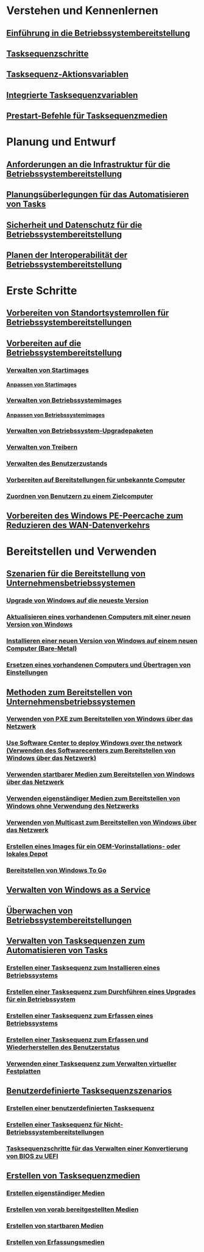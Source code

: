 # Verstehen und Kennenlernen
## [Einführung in die Betriebssystembereitstellung](understand/introduction-to-operating-system-deployment.md)
## [Tasksequenzschritte](understand/task-sequence-steps.md)
## [Tasksequenz-Aktionsvariablen](understand/task-sequence-action-variables.md)
## [Integrierte Tasksequenzvariablen](understand/task-sequence-built-in-variables.md)
## [Prestart-Befehle für Tasksequenzmedien](understand/prestart-commands-for-task-sequence-media.md)

# Planung und Entwurf
## [Anforderungen an die Infrastruktur für die Betriebssystembereitstellung](plan-design/infrastructure-requirements-for-operating-system-deployment.md)
## [Planungsüberlegungen für das Automatisieren von Tasks](plan-design/planning-considerations-for-automating-tasks.md)
## [Sicherheit und Datenschutz für die Betriebssystembereitstellung](plan-design/security-and-privacy-for-operating-system-deployment.md)
## [Planen der Interoperabilität der Betriebssystembereitstellung](plan-design/planning-for-operating-system-deployment-interoperability.md)

# Erste Schritte
## [Vorbereiten von Standortsystemrollen für Betriebssystembereitstellungen](get-started/prepare-site-system-roles-for-operating-system-deployments.md)
## [Vorbereiten auf die Betriebssystembereitstellung](get-started/prepare-for-operating-system-deployment.md)
### [Verwalten von Startimages](get-started/manage-boot-images.md)
#### [Anpassen von Startimages](get-started/customize-boot-images.md)

### [Verwalten von Betriebssystemimages](get-started/manage-operating-system-images.md)
#### [Anpassen von Betriebssystemimages](get-started/customize-operating-system-images.md)

### [Verwalten von Betriebssystem-Upgradepaketen](get-started/manage-operating-system-upgrade-packages.md)
### [Verwalten von Treibern](get-started/manage-drivers.md)
### [Verwalten des Benutzerzustands](get-started/manage-user-state.md)
### [Vorbereiten auf Bereitstellungen für unbekannte Computer](get-started/prepare-for-unknown-computer-deployments.md)
### [Zuordnen von Benutzern zu einem Zielcomputer](get-started/associate-users-with-a-destination-computer.md)

## [Vorbereiten des Windows PE-Peercache zum Reduzieren des WAN-Datenverkehrs](get-started/prepare-windows-pe-peer-cache-to-reduce-wan-traffic.md)

# Bereitstellen und Verwenden
## [Szenarien für die Bereitstellung von Unternehmensbetriebssystemen](deploy-use/scenarios-to-deploy-enterprise-operating-systems.md)
### [Upgrade von Windows auf die neueste Version](deploy-use/upgrade-windows-to-the-latest-version.md)
### [Aktualisieren eines vorhandenen Computers mit einer neuen Version von Windows](deploy-use/refresh-an-existing-computer-with-a-new-version-of-windows.md)
### [Installieren einer neuen Version von Windows auf einem neuen Computer (Bare-Metal)](deploy-use/install-new-windows-version-new-computer-bare-metal.md)
### [Ersetzen eines vorhandenen Computers und Übertragen von Einstellungen](deploy-use/replace-an-existing-computer-and-transfer-settings.md)

## [Methoden zum Bereitstellen von Unternehmensbetriebssystemen](deploy-use/methods-to-deploy-enterprise-operating-systems.md)
### [Verwenden von PXE zum Bereitstellen von Windows über das Netzwerk](deploy-use/use-pxe-to-deploy-windows-over-the-network.md)
### [Use Software Center to deploy Windows over the network (Verwenden des Softwarecenters zum Bereitstellen von Windows über das Netzwerk)](deploy-use/use-software-center-to-deploy-windows-over-the-network.md)
### [Verwenden startbarer Medien zum Bereitstellen von Windows über das Netzwerk](deploy-use/use-bootable-media-to-deploy-windows-over-the-network.md)
### [Verwenden eigenständiger Medien zum Bereitstellen von Windows ohne Verwendung des Netzwerks](deploy-use/use-stand-alone-media-to-deploy-windows-without-using-the-network.md)
### [Verwenden von Multicast zum Bereitstellen von Windows über das Netzwerk](deploy-use/use-multicast-to-deploy-windows-over-the-network.md)
### [Erstellen eines Images für ein OEM-Vorinstallations- oder lokales Depot](deploy-use/create-an-image-for-an-oem-in-factory-or-a-local-depot.md)
### [Bereitstellen von Windows To Go](deploy-use/deploy-windows-to-go.md)

## [Verwalten von Windows as a Service](deploy-use/manage-windows-as-a-service.md)
## [Überwachen von Betriebssystembereitstellungen](deploy-use/monitor-operating-system-deployments.md)

## [Verwalten von Tasksequenzen zum Automatisieren von Tasks](deploy-use/manage-task-sequences-to-automate-tasks.md)
### [Erstellen einer Tasksequenz zum Installieren eines Betriebssystems](deploy-use/create-a-task-sequence-to-install-an-operating-system.md)
### [Erstellen einer Tasksequenz zum Durchführen eines Upgrades für ein Betriebssystem](deploy-use/create-a-task-sequence-to-upgrade-an-operating-system.md)
### [Erstellen einer Tasksequenz zum Erfassen eines Betriebssystems](deploy-use/create-a-task-sequence-to-capture-an-operating-system.md)
### [Erstellen einer Tasksequenz zum Erfassen und Wiederherstellen des Benutzerstatus](deploy-use/create-a-task-sequence-to-capture-and-restore-user-state.md)
### [Verwenden einer Tasksequenz zum Verwalten virtueller Festplatten](deploy-use/use-a-task-sequence-to-manage-virtual-hard-disks.md)

## [Benutzerdefinierte Tasksequenzszenarios](deploy-use/custom-task-sequence-scenarios.md)
### [Erstellen einer benutzerdefinierten Tasksequenz](deploy-use/create-a-custom-task-sequence.md)
### [Erstellen einer Tasksequenz für Nicht-Betriebssystembereitstellungen](deploy-use/create-a-task-sequence-for-non-operating-system-deployments.md)
### [Tasksequenzschritte für das Verwalten einer Konvertierung von BIOS zu UEFI](deploy-use/task-sequence-steps-to-manage-bios-to-uefi-conversion.md)

## [Erstellen von Tasksequenzmedien](deploy-use/create-task-sequence-media.md)
### [Erstellen eigenständiger Medien](deploy-use/create-stand-alone-media.md)
### [Erstellen von vorab bereitgestellten Medien](deploy-use/create-prestaged-media.md)
### [Erstellen von startbaren Medien](deploy-use/create-bootable-media.md)
### [Erstellen von Erfassungsmedien](deploy-use/create-capture-media.md)


<!--HONumber=Dec16_HO3-->


